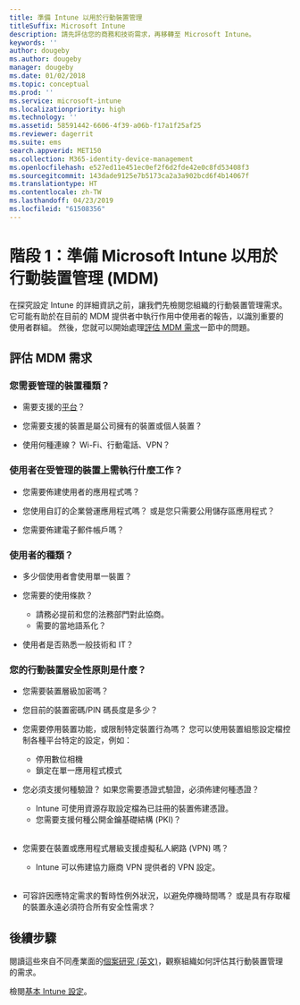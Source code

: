 ```yaml
---
title: 準備 Intune 以用於行動裝置管理
titleSuffix: Microsoft Intune
description: 請先評估您的商務和技術需求，再移轉至 Microsoft Intune。
keywords: ''
author: dougeby
ms.author: dougeby
manager: dougeby
ms.date: 01/02/2018
ms.topic: conceptual
ms.prod: ''
ms.service: microsoft-intune
ms.localizationpriority: high
ms.technology: ''
ms.assetid: 58591442-6606-4f39-a06b-f17a1f25af25
ms.reviewer: dagerrit
ms.suite: ems
search.appverid: MET150
ms.collection: M365-identity-device-management
ms.openlocfilehash: e527ed11e451ec0ef2f6d2fde42e0c8fd53408f3
ms.sourcegitcommit: 143dade9125e7b5173ca2a3a902bcd6f4b14067f
ms.translationtype: HT
ms.contentlocale: zh-TW
ms.lasthandoff: 04/23/2019
ms.locfileid: "61508356"
---
```

# <a name="phase-1-prepare-microsoft-intune-for-mobile-device-management-mdm"></a>階段 1：準備 Microsoft Intune 以用於行動裝置管理 (MDM)

在探究設定 Intune 的詳細資訊之前，讓我們先檢閱您組織的行動裝置管理需求。 它可能有助於在目前的 MDM 提供者中執行作用中使用者的報告，以識別重要的使用者群組。 然後，您就可以開始處理[評估 MDM 需求](migration-guide-prepare.md#assess-mdm-requirements)一節中的問題。

## <a name="assess-mdm-requirements"></a>評估 MDM 需求

### <a name="what-kinds-of-devices-do-you-need-to-manage"></a>您需要管理的裝置種類？

-   需要支援的[平台](supported-devices-browsers.md)？

-   您需要支援的裝置是屬公司擁有的裝置或個人裝置？

-   使用何種連線？ Wi-Fi、行動電話、VPN？

### <a name="what-do-your-users-need-to-do-on-managed-devices"></a>使用者在受管理的裝置上需執行什麼工作？

-   您需要佈建使用者的應用程式嗎？

-   您使用自訂的企業營運應用程式嗎？ 或是您只需要公用儲存區應用程式？

-   您需要佈建電子郵件帳戶嗎？

### <a name="what-kinds-of-users"></a>使用者的種類？

-   多少個使用者會使用單一裝置？

-   您需要的使用條款？

    -   請務必提前和您的法務部門對此協商。
    -   需要的當地語系化？

-   使用者是否熟悉一般技術和 IT？

### <a name="what-is-your-device-security-policy"></a>您的行動裝置安全性原則是什麼？

- 您需要裝置層級加密嗎？

- 您目前的裝置密碼/PIN 碼長度是多少？

- 您需要停用裝置功能，或限制特定裝置行為嗎？ 您可以使用裝置組態設定檔控制各種平台特定的設定，例如：
    - 停用數位相機
    - 鎖定在單一應用程式模式<br/>

- 您必須支援何種驗證？ 如果您需要憑證式驗證，必須佈建何種憑證？
  - Intune 可使用資源存取設定檔為已註冊的裝置佈建憑證。
  -   您需要支援何種公開金鑰基礎結構 (PKI)？
  <br></br>
- 您需要在裝置或應用程式層級支援虛擬私人網路 (VPN) 嗎？

  -   Intune 可以佈建協力廠商 VPN 提供者的 VPN 設定。
  <br/><br/>
- 可容許因應特定需求的暫時性例外狀況，以避免停機時間嗎？ 或是具有存取權的裝置永遠必須符合所有安全性需求？

## <a name="next-steps"></a>後續步驟
閱讀這些來自不同產業面的[個案研究 (英文)](https://customers.microsoft.com/story/mwh-global-now-part-of-stantec-secures-mobile-devices-with-intune)，觀察組織如何評估其行動裝置管理的需求。

檢閱[基本 Intune 設定](migration-guide-setup.md)。
